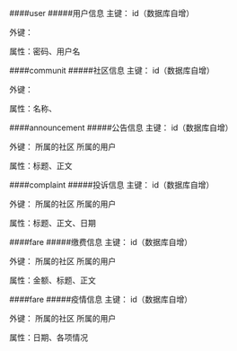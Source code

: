####user
#####用户信息
主键：
id（数据库自增）

外键：


属性：密码、用户名

####communit
#####社区信息
主键：
id（数据库自增）

外键：


属性：名称、

####announcement
#####公告信息
主键：
id（数据库自增）

外键：
所属的社区
所属的用户

属性：标题、正文

####complaint
#####投诉信息
主键：
id（数据库自增）

外键：
所属的社区
所属的用户

属性：标题、正文、日期

####fare
#####缴费信息
主键：
id（数据库自增）

外键：
所属的社区
所属的用户

属性：金额、标题、正文

####fare
#####疫情信息
主键：
id（数据库自增）

外键：
所属的社区
所属的用户

属性：日期、各项情况